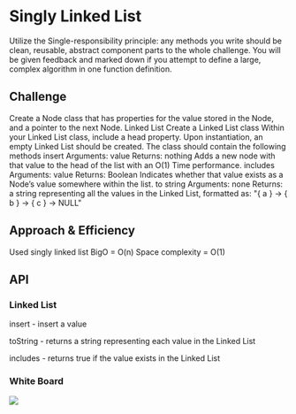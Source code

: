 # Singly Linked List
Utilize the Single-responsibility principle: any methods you write should be clean, reusable, abstract component parts to the whole challenge. You will be given feedback and marked down if you attempt to define a large, complex algorithm in one function definition.

## Challenge
Create a Node class that has properties for the value stored in the Node, and a pointer to the next Node. Linked List Create a Linked List class Within your Linked List class, include a head property. Upon instantiation, an empty Linked List should be created. The class should contain the following methods insert Arguments: value Returns: nothing Adds a new node with that value to the head of the list with an O(1) Time performance. includes Arguments: value Returns: Boolean Indicates whether that value exists as a Node’s value somewhere within the list. to string Arguments: none Returns: a string representing all the values in the Linked List, formatted as: "{ a } -> { b } -> { c } -> NULL"

## Approach & Efficiency
Used singly linked list
BigO = O(n)
Space complexity = O(1)

## API
### Linked List

insert - insert a value

toString - returns a string representing each value in the Linked List

includes - returns true if the value exists in the Linked List

### White Board

![](assets/CodeChallenge7-whiteboard.png)



